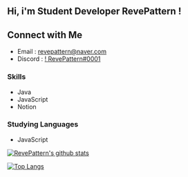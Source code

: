 ## Hi, i'm Student Developer RevePattern !

## Connect with Me
- Email : [revepattern@naver.com](mailto:revepattern@naver.com)
- Discord : [! RevePattern#0001](https://discord.com)

### Skills
- Java
- JavaScript
- Notion

### Studying Languages
- JavaScript

[![RevePattern's github stats](https://github-readme-stats.vercel.app/api?username=RevePattern&show_icons=true&hide_border=true&count_private=true)](https://github.com/RevePattern)

[![Top Langs](https://github-readme-stats.vercel.app/api/top-langs/?username=RevePattern&layout=compact)](https://github.com/RevePattern)
